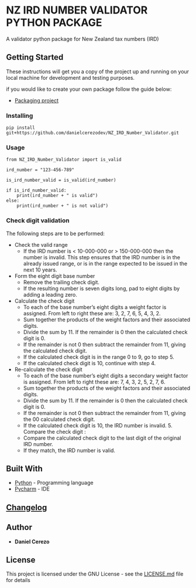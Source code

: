 # NZ IRD NUMBER VALIDATOR PYTHON PACKAGE

A validator python package for New Zealand tax numbers (IRD)

## Getting Started

These instructions will get you a copy of the project up and 
running on your local machine for development and testing purposes.

if you would like to create your own package follow the guide below:
* [Packaging project](https://packaging.python.org/tutorials/packaging-projects/)

### Installing

```
pip install git+https://github.com/danielcerezodev/NZ_IRD_Number_Validator.git
```

### Usage

```
from NZ_IRD_Number_Validator import is_valid

ird_number = "123-456-789"

is_ird_number_valid = is_valid(ird_number)

if is_ird_number_valid:
    print(ird_number + " is valid")
else:
    print(ird_number + " is not valid")
```

### Check digit validation

The following steps are to be performed:

* Check the valid range
    * If the IRD number is < 10-000-000 or > 150-000-000 then the number is invalid. This step ensures that the IRD number is in the already issued range, or is in the range expected to be issued in the next 10 years.
* Form the eight digit base number
    * Remove the trailing check digit.
    * If the resulting number is seven digits long, pad to eight digits by adding a leading zero.
* Calculate the check digit
    * To each of the base number’s eight digits a weight factor is assigned. From left to right these are: 3, 2, 7, 6, 5, 4, 3, 2.
    * Sum together the products of the weight factors and their associated digits.
    * Divide the sum by 11. If the remainder is 0 then the calculated check digit is 0.
    * If the remainder is not 0 then subtract the remainder from 11, giving the calculated check digit.
    * If the calculated check digit is in the range 0 to 9, go to step 5.
    * If the calculated check digit is 10, continue with step 4.
* Re-calculate the check digit
    * To each of the base number’s eight digits a secondary weight factor is assigned. From left to right these are: 7, 4, 3, 2, 5, 2, 7, 6.
    * Sum together the products of the weight factors and their associated digits.
    * Divide the sum by 11. If the remainder is 0 then the calculated check digit is 0.
    * If the remainder is not 0 then subtract the remainder from 11, giving the 00 calculated check digit.
    * If the calculated check digit is 10, the IRD number is invalid. 5. Compare the check digit :
    * Compare the calculated check digit to the last digit of the original IRD number.
    * If they match, the IRD number is valid.

## Built With

* [Python](https://www.python.org/) - Programming language
* [Pycharm](https://www.jetbrains.com/pycharm/) - IDE

## [Changelog](https://github.com/danielcerezodev/NZ_IRD_Number_Validator/blob/master/CHANGELOG.md)

## Author

* **Daniel Cerezo**

## License

This project is licensed under the GNU License - see the [LICENSE.md](https://github.com/danielcerezodev/NZ_IRD_Number_Validator/blob/master/LICENSE.md) file for details